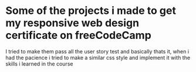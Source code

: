 # Some of the projects i made to get my responsive web design certificate on freeCodeCamp

I tried to make them pass all the user story test and basically thats it, when i had the pacience i tried to make a similar css style and implement it with the
skills i learned in the course
